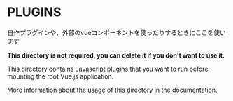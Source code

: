 # PLUGINS
自作プラグインや、外部のvueコンポーネントを使ったりするときにここを使います  

**This directory is not required, you can delete it if you don't want to use it.**

This directory contains Javascript plugins that you want to run before mounting the root Vue.js application.

More information about the usage of this directory in [the documentation](https://nuxtjs.org/guide/plugins).
